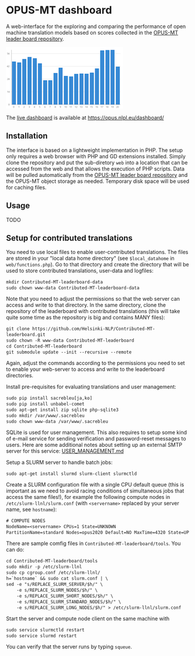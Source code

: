 
# OPUS-MT dashboard

A web-interface for the exploring and comparing the performance of open machine translation models based on scores collected in the [OPUS-MT leader board repository](https://github.com/Helsinki-NLP/OPUS-MT-leaderboard).


![example barchart](img/barchart_medium.png)

The [live dashboard](https://opus.nlpl.eu/dashboard/) is available at https://opus.nlpl.eu/dashboard/


## Installation

The interface is based on a lightweight implementation in PHP. The setup only requires a web browser with PHP and GD extensions installed. Simply clone the repository and put the sub-diretory `web` into a location that can be accessed from the web and that allows the execution of PHP scripts. Data will be pulled automatically from the [OPUS-MT leader board repository](https://github.com/Helsinki-NLP/OPUS-MT-leaderboard) and the OPUS-MT object storage as needed. Temporary disk space will be used for caching files.


## Usage

TODO


## Setup for contributed translations

You need to use local files to enable user-contributed translations. The files are stored in your "local data home directory" (see `$local_datahome` in `web/functions.php`). Go to that directory and create the directory that will be used to store contributed translations, user-data and logfiles:


```
mkdir Contributed-MT-leaderboard-data
sudo chown www-data Contributed-MT-leaderboard-data
```

Note that you need to adjust the permissions so that the web server can access and write to that directory.
In the same directory, clone the repository of the leaderboard with contributed translations (this will take quite some time as the repository is big and contains MANY files):


```
git clone https://github.com/Helsinki-NLP/Contributed-MT-leaderboard.git
sudo chown -R www-data Contributed-MT-leaderboard
cd Contributed-MT-leaderboard
git submodule update --init --recursive --remote
```

Again, adjust the commands according to the permissions you need to set to enable your web-server to access and write to the leaderboard directories.


Install pre-requisites for evaluating translations and user management:

```
sudo pip install sacrebleu[ja,ko]
sudo pip install unbabel-comet
sudo apt-get install zip sqlite php-sqlite3
sudo mkdir /var/www/.sacrebleu
sudo chown www-data /var/www/.sacrebleu
```

SQLite is used for user management. This also requires to setup some kind of e-mail service for sending verification and password-reset messages to users. Here are some additional notes about setting up an external SMTP server for this service: [USER_MANAGEMENT.md](USER_MANAGEMENT.md)


Setup a SLURM server to handle batch jobs:

```
sudo apt-get install slurmd slurm-client slurmctld
```

Create a SLURM configuration file with a single CPU default queue (this is important as we need to avoid racing conditions of simultaneous jobs that access the same files!), for example the following compute nodes in `/etc/slurm-llnl/slurm.conf` (with `<servername>` replaced by your server name, see `hostname`):

```
# COMPUTE NODES
NodeName=<servername> CPUs=1 State=UNKNOWN
PartitionName=standard Nodes=opus2020 Default=NO MaxTime=4320 State=UP
```

There are sample comfig files in `Contributed-MT-leaderboard/tools`. You can do:

```
cd Contributed-MT-leaderboard/tools
sudo mkdir -p /etc/slurm-llnl
sudo cp cgroup.conf /etc/slurm-llnl/
h=`hostname` && sudo cat slurm.conf | \
sed -e "s/REPLACE_SLURM_SERVER/$h/" \
    -e s/REPLACE_SLURM_NODES/$h/" \
    -e s/REPLACE_SLURM_SHORT_NODES/$h/" \
    -e s/REPLACE_SLURM_STANDARD_NODES/$h/" \
    -e s/REPLACE_SLURM_LONG_NODES/$h/" > /etc/slurm-llnl/slurm.conf
```

Start the server and compute node client on the same machine with

```
sudo service slurmctld restart
sudo service slurmd restart
```

You can verify that the server runs by typing `squeue`.